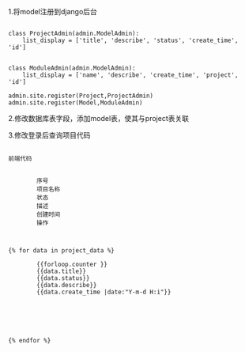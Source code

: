 1.将model注册到django后台
<pre><code>
class ProjectAdmin(admin.ModelAdmin):
    list_display = ['title', 'describe', 'status', 'create_time', 'id']


class ModuleAdmin(admin.ModelAdmin):
    list_display = ['name', 'describe', 'create_time', 'project', 'id']

admin.site.register(Project,ProjectAdmin)
admin.site.register(Model,ModuleAdmin)
</pre></code>

2.修改数据库表字段，添加model表，使其与project表关联

3.修改登录后查询项目代码

<pre><code>
前端代码
<thead>
    <tr>
        <th>序号</th>
        <th>项目名称</th>
        <th>状态</th>
        <th>描述</th>
        <th>创建时间</th>
        <th>操作</th>
    </tr>
</thead>
<tbody>
{% for data in project_data %}
    <tr class="gradeU">
        <td>{{forloop.counter }}</td>
        <td>{{data.title}}</td>
        <td>{{data.status}}</td>
        <td class="center">{{data.describe}}</td>
        <td class="center">{{data.create_time |date:"Y-m-d H:i"}}</td>
        <td class="center" style="width: 60px;">
            <a onclick="del_id()"><i class="icon-remove"><input type="hidden" id="del_id" value={{ data.id }}></i></a>
            &nbsp;&nbsp;&nbsp;
            <a href="/project_model/?id={{ data.id }}"><i class="icon-pencil"></i></a>
        </td>
    </tr>
{% endfor %}
</tbody>
</pre></code>
